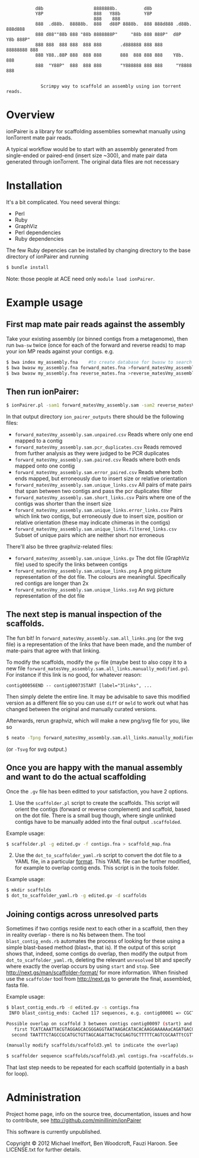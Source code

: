           
               d8b                   8888888b.          d8b                         
               Y8P                   888   Y88b         Y8P                         
                                     888    888                                     
               888  .d88b.  88888b.  888   d88P 8888b.  888 888d888 .d88b.  888d888      
               888 d88""88b 888 "88b 8888888P"     "88b 888 888P"  d8P  Y8b 888P"   
               888 888  888 888  888 888       .d888888 888 888    88888888 888     
               888 Y88..88P 888  888 888       888  888 888 888    Y8b.     888     
               888  "Y88P"  888  888 888       "Y888888 888 888     "Y8888  888     
                                                                                                        
           
                 Scrimpy way to scaffold an assembly using ion torrent reads.

# Overview

ionPairer is a library for scaffolding assemblies somewhat manually using IonTorrent mate pair reads.

A typical workflow would be to start with an assembly generated from single-ended or paired-end (insert size ~300),
and mate pair data generated through ionTorrent. The original data files are not necessary

# Installation

It's a bit complicated. You need several things:

* Perl
* Ruby
* GraphViz
* Perl dependencies
* Ruby dependencies

The few Ruby depencies can be installed by changing directory to the base directory
of ionPairer and running

```sh
$ bundle install
```
    
Note: those people at ACE need only ```module load ionPairer```. 

# Example usage

## First map mate pair reads against the assembly

Take your existing assembly (or binned contigs from a metagenome), then
run ```bwa-sw``` twice (once for each of the forward and reverse reads) to map your
ion MP reads against your contigs. e.g.

```sh
$ bwa index my_assembly.fna    #to create database for bwasw to search against
$ bwa bwasw my_assembly.fna forward_mates.fna >forward_matesVmy_assembly.sam
$ bwa bwasw my_assembly.fna reverse_mates.fna >reverse_matesVmy_assembly.sam
```

## Then run ionPairer:
```sh
$ ionPairer.pl -sam1 forward_matesVmy_assembly.sam -sam2 reverse_matesVmy_assembly.sam -w ion_pairer_outputs
```

In that output directory ```ion_pairer_outputs``` there should be the following files:

* ```forward_matesVmy_assembly.sam.unpaired.csv``` Reads where only one end mapped to a contig
* ```forward_matesVmy_assembly.sam.pcr_duplicates.csv``` Reads removed from further analysis as they were judged to be PCR duplicates
* ```forward_matesVmy_assembly.sam.paired.csv``` Reads where both ends mapped onto one contig
* ```forward_matesVmy_assembly.sam.error_paired.csv``` Reads where both ends mapped, but erroneously due to insert size or relative orientation
* ```forward_matesVmy_assembly.sam.unique_links.csv``` All pairs of mate pairs that span between two contigs and pass the pcr duplicates filter  
* ```forward_matesVmy_assembly.sam.short_links.csv``` Pairs where one of the contigs was shorter than the insert size
* ```forward_matesVmy_assembly.sam.unique_links.error_links.csv``` Pairs which link two contigs, but erroneously due to insert size, position or relative orientation (these may indicate chimeras in the contigs)
* ```forward_matesVmy_assembly.sam.unique_links.filtered_links.csv``` Subset of unique pairs which are neither short nor erroneous

There'll also be three graphviz-related files:

* ```forward_matesVmy_assembly.sam.unique_links.gv``` The dot file (GraphViz file) used to specify the links between contigs
* ```forward_matesVmy_assembly.sam.unique_links.png``` A png picture representation of the dot file. The colours are meaningful. Specifically red contigs are longer than 2x 
* ```forward_matesVmy_assembly.sam.unique_links.svg``` An svg picture representation of the dot file

## The next step is manual inspection of the scaffolds. 
The fun bit! In 
```forward_matesVmy_assembly.sam.all_links.png``` (or the svg file)
is a representation of the links that have been made, and the number of mate-pairs that 
agree with that linking.

To modify the scaffolds, modify the ```gv``` file (maybe best to also copy it to a new file ```forward_matesVmy_assembly.sam.all_links.manually_modified.gv```). For instance if this link is no good, for whatever reason:

```
contig00056END -- contig00073START [label="3links", ...
```
Then simply delete the entire line. It may be advisable to save this modified version as a different file so you can use ```diff``` or ```meld``` to work out what has changed between the original and manually curated versions.

Afterwards, rerun graphviz, which will make a new png/svg file for you, like so
```sh
$ neato -Tpng forward_matesVmy_assembly.sam.all_links.manually_modified.gv >forward_matesVmy_assembly.sam.all_links.manually_modified.png
```
(or ```-Tsvg``` for svg output.)

## Once you are happy with the manual assembly and want to do the actual scaffolding
Once the ```.gv``` file has been editted to your satisfaction, you have 2 options.

1. Use the ```scaffolder.pl``` script to create the scaffolds. This script will orient the contigs (forward or reverse complement) and scaffold, based on the dot file. There is a small bug though, where single unlinked contigs have to be manually added into the final output ```.scaffolded```.

Example usage:
```sh
$ scaffolder.pl -g edited.gv -f contigs.fna > scaffold_map.fna
```

2. Use the ```dot_to_scaffolder_yaml.rb``` script to convert the dot file to a YAML file, in a particular [format](http://next.gs). This YAML file can be further modified, for example to overlap contig ends. This script is in the tools folder.

Example usage:
```sh
$ mkdir scaffolds
$ dot_to_scaffolder_yaml.rb -g edited.gv -d scaffolds
```

## Joining contigs across unresolved parts
Sometimes if two contigs reside next to each other in a scaffold, then they in reality overlap - there is no Ns between them. The tool ```blast_contig_ends.rb``` automates the process of looking for these using a simple blast-based method (blast+, that is). If the output of this script shows that, indeed, some contigs do overlap, then modify the output from ```dot_to_scaffolder_yaml.rb```, deleting the relevant ```unresolved``` bit and specify where exactly the overlap occurs by using ```start``` and ```stop```. See http://next.gs/man/scaffolder-format/ for more information. When finished use the ```scaffolder``` tool from http://next.gs to generate the final, assembled, fasta file.

Example usage:
```sh
$ blast_contig_ends.rb -d edited.gv -s contigs.fna
 INFO blast_contig_ends: Cached 117 sequences, e.g. contig00001 => CGCTTGGCCT...

Possible overlap on scaffold 3 between contigs contig00097 (start) and contig00035 (start), %ID 92.96, Length 199, 1-199 vs 199-2
   first TCATCAAATTACGTAGGAGCACGGGAGGTAATAAGACATACACAAGGAAAAAaCAGATGACGAAGGAGAAACACGCTGCGCTATTATAGTTCGGGCCTACCCGAGAATTGTGGAGGGCTCTCTACTCACTTAAGTGAAAACGAAATTGCGACTGAAAAAGCACTCCCAGTAATCTGCTAACAGCATACGGCTAGAAATTG
  second TAATTTCTAGCCGCATGCTGTTAGCAGATTACTGCGAGTGCTTTTTCAGTCGCAATTtCGTTTTCACTTAAGTGAGTAGAGGGCCTGTCACAGTTCTCGGGTAGGCCCGAGCTATAATAGCGCAGCGTGTTTCTCCTTCGTCATCTGTTTTTTCCTTGTGTATGCCTTATTACCTTCCGTGCGCTACTCAATTTGATGAT

(manually modify scaffolds/scaffold3.yml to indicate the overlap)

$ scaffolder sequence scaffolds/scaffold3.yml contigs.fna >scaffolds.scaffold3.fna
```
That last step needs to be repeated for each scaffold (potentially in a bash for loop).

# Administration

Project home page, info on the source tree, documentation, issues and how to contribute, see http://github.com/minillinim/ionPairer

This software is currently unpublished.

Copyright © 2012 Michael Imelfort, Ben Woodcroft, Fauzi Haroon. See LICENSE.txt for further details.
